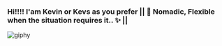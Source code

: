 ### Hi!!!! I'am Kevin or Kevs as you prefer || 🍃 Nomadic, Flexible when the situation requires it.. ✨ ||
![giphy](https://user-images.githubusercontent.com/107918168/178613609-793e0058-c4cd-487a-a0b6-f92ce70ef7fd.gif) 

<!--
**KevsCha/KevsCha** is a ✨ _special_ ✨ repository because its `README.md` (this file) appears on your GitHub profile.


